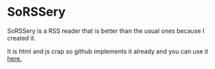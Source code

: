 # SoRSSery

SoRSSery is a RSS reader that is better than the usual ones because I created it.

It is html and js crap so github implements it already and you can use it [here.](http://htmlpreview.github.io/?https://github.com/Erzender/rss-reader/blob/master/saucisse.html)
